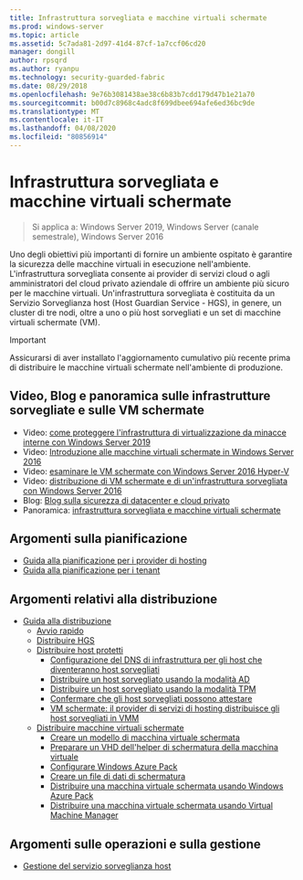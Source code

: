 ```yaml
---
title: Infrastruttura sorvegliata e macchine virtuali schermate
ms.prod: windows-server
ms.topic: article
ms.assetid: 5c7ada81-2d97-41d4-87cf-1a7ccf06cd20
manager: dongill
author: rpsqrd
ms.author: ryanpu
ms.technology: security-guarded-fabric
ms.date: 08/29/2018
ms.openlocfilehash: 9e76b3081438ae38c6b83b7cdd179d47b1e21a70
ms.sourcegitcommit: b00d7c8968c4adc8f699dbee694afe6ed36bc9de
ms.translationtype: MT
ms.contentlocale: it-IT
ms.lasthandoff: 04/08/2020
ms.locfileid: "80856914"
---
```

# <a name="guarded-fabric-and-shielded-vms"></a>Infrastruttura sorvegliata e macchine virtuali schermate

>Si applica a: Windows Server 2019, Windows Server (canale semestrale), Windows Server 2016

Uno degli obiettivi più importanti di fornire un ambiente ospitato è garantire la sicurezza delle macchine virtuali in esecuzione nell'ambiente. L'infrastruttura sorvegliata consente ai provider di servizi cloud o agli amministratori del cloud privato aziendale di offrire un ambiente più sicuro per le macchine virtuali. Un'infrastruttura sorvegliata è costituita da un Servizio Sorveglianza host (Host Guardian Service - HGS), in genere, un cluster di tre nodi, oltre a uno o più host sorvegliati e un set di macchine virtuali schermate (VM).

> [!IMPORTANT]
> Assicurarsi di aver installato l'aggiornamento cumulativo più recente prima di distribuire le macchine virtuali schermate nell'ambiente di produzione.

## <a name="videos-blog-and-overview-topic-about-guarded-fabrics-and-shielded-vms"></a>Video, Blog e panoramica sulle infrastrutture sorvegliate e sulle VM schermate

- Video: [come proteggere l'infrastruttura di virtualizzazione da minacce interne con Windows Server 2019](https://myignite.techcommunity.microsoft.com/sessions/64690)
- Video: [Introduzione alle macchine virtuali schermate in Windows Server 2016](https://channel9.msdn.com/Shows/Mechanics/Introduction-to-Shielded-Virtual-Machines-in-Windows-Server-2016)
- Video: [esaminare le VM schermate con Windows Server 2016 Hyper-V](https://channel9.msdn.com/events/Ignite/2016/BRK3124)
- Video: [distribuzione di VM schermate e di un'infrastruttura sorvegliata con Windows Server 2016](https://mva.microsoft.com/training-courses/deploying-shielded-vms-and-a-guarded-fabric-with-windows-server-2016-17131?l=WFLef7vUD_4604300474)
- Blog: [Blog sulla sicurezza di datacenter e cloud privato](https://blogs.technet.microsoft.com/datacentersecurity/)
- Panoramica: [infrastruttura sorvegliata e macchine virtuali schermate](Guarded-Fabric-and-Shielded-VMs.md)

## <a name="planning-topics"></a>Argomenti sulla pianificazione

- [Guida alla pianificazione per i provider di hosting](guarded-fabric-planning-for-hosters.md)
- [Guida alla pianificazione per i tenant](guarded-fabric-shielded-vm-planning-for-tenants.md)

## <a name="deployment-topics"></a>Argomenti relativi alla distribuzione

- [Guida alla distribuzione](guarded-fabric-deploying-hgs-overview.md)
    - [Avvio rapido](guarded-fabric-deployment-overview.md)
    - [Distribuire HGS](guarded-fabric-setting-up-the-host-guardian-service-hgs.md)
    - [Distribuire host protetti](guarded-fabric-configure-hgs-with-authorized-hyper-v-hosts.md)
        - [Configurazione del DNS di infrastruttura per gli host che diventeranno host sorvegliati](guarded-fabric-configuring-fabric-dns.md)
        - [Distribuire un host sorvegliato usando la modalità AD](guarded-fabric-admin-trusted-attestation-creating-a-security-group.md)
        - [Distribuire un host sorvegliato usando la modalità TPM](guarded-fabric-tpm-trusted-attestation-capturing-hardware.md)
        - [Confermare che gli host sorvegliati possono attestare](guarded-fabric-confirm-hosts-can-attest-successfully.md)
        - [VM schermate: il provider di servizi di hosting distribuisce gli host sorvegliati in VMM](https://technet.microsoft.com/system-center-docs/vmm/scenario/guarded-hosts)
    - [Distribuire macchine virtuali schermate](guarded-fabric-configuration-scenarios-for-shielded-vms-overview.md)
        - [Creare un modello di macchina virtuale schermata](guarded-fabric-create-a-shielded-vm-template.md)
        - [Preparare un VHD dell'helper di schermatura della macchina virtuale](guarded-fabric-vm-shielding-helper-vhd.md)
        - [Configurare Windows Azure Pack](guarded-fabric-hoster-sets-up-windows-azure-pack.md)
        - [Creare un file di dati di schermatura](guarded-fabric-tenant-creates-shielding-data.md)
        - [Distribuire una macchina virtuale schermata usando Windows Azure Pack](guarded-fabric-shielded-vm-windows-azure-pack.md)
        - [Distribuire una macchina virtuale schermata usando Virtual Machine Manager](guarded-fabric-tenant-deploys-shielded-vm-using-vmm.md)

## <a name="operations-and-management-topic"></a>Argomenti sulle operazioni e sulla gestione

- [Gestione del servizio sorveglianza host](guarded-fabric-manage-hgs.md)
